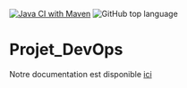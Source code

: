 [![Java CI with Maven](https://github.com/Berenguier/Projet_DevOps/actions/workflows/maven.yml/badge.svg?branch=dev)](https://github.com/Berenguier/Projet_DevOps/actions/workflows/maven.yml) <img alt="GitHub top language" src="https://img.shields.io/github/languages/top/Berenguier/Projet_DevOps?style=plastic">
# Projet_DevOps

Notre documentation est disponible <a href="https://berenguier.github.io/Projet_DevOps/" target="_blank">ici</a>
